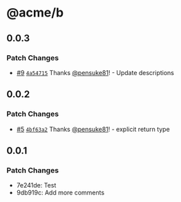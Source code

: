 # @acme/b

## 0.0.3

### Patch Changes

- [#9](https://github.com/pensuke81/testing-changeset/pull/9) [`4a54715`](https://github.com/pensuke81/testing-changeset/commit/4a5471505765666655abad67ef8d5e562675a1a1) Thanks [@pensuke81](https://github.com/pensuke81)! - Update descriptions

## 0.0.2

### Patch Changes

- [#5](https://github.com/pensuke81/testing-changeset/pull/5) [`4bf63a2`](https://github.com/pensuke81/testing-changeset/commit/4bf63a2620830c3b213b56558752bc77cf5b8cbc) Thanks [@pensuke81](https://github.com/pensuke81)! - explicit return type

## 0.0.1

### Patch Changes

- 7e241de: Test
- 9db919c: Add more comments
